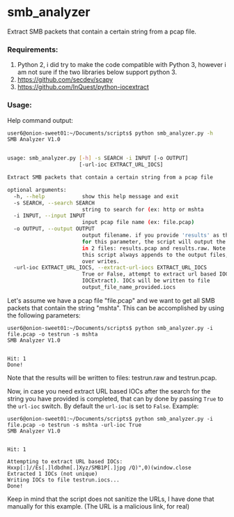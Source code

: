 # smb_analyzer
Extract SMB packets that contain a certain string from a pcap file.

### Requirements:
  1. Python 2, i did try to make the code compatible with Python 3, however i am not sure if the two libraries below support python 3.
  2. https://github.com/secdev/scapy
  3. https://github.com/InQuest/python-iocextract
 
### Usage:
Help command output:
```bash
user6@onion-sweet01:~/Documents/scripts$ python smb_analyzer.py -h
SMB Analyzer V1.0


usage: smb_analyzer.py [-h] -s SEARCH -i INPUT [-o OUTPUT]
                       [-url-ioc EXTRACT_URL_IOCS]

Extract SMB packets that contain a certain string from a pcap file

optional arguments:
  -h, --help            show this help message and exit
  -s SEARCH, --search SEARCH
                        string to search for (ex: http or mshta
  -i INPUT, --input INPUT
                        input pcap file name (ex: file.pcap)
  -o OUTPUT, --output OUTPUT
                        output filename. if you provide 'results' as the value
                        for this parameter, the script will output the results
                        in 2 files: results.pcap and results.raw. Note that
                        this script always appends to the output files, never
                        over writes.
  -url-ioc EXTRACT_URL_IOCS, --extract-url-iocs EXTRACT_URL_IOCS
                        True or False, attempt to extract url based IOCs (uses
                        IOCExtract). IOCs will be written to file
                        output_file_name_provided.iocs
```

Let's assume we have a pcap file "file.pcap" and we want to get all SMB packets that contain the string "mshta".
This can be accomplished by using the following parameters:
```
user6@onion-sweet01:~/Documents/scripts$ python smb_analyzer.py -i file.pcap -o testrun -s mshta
SMB Analyzer V1.0


Hit: 1
Done!
```
Note that the results will be written to files: testrun.raw and testrun.pcap.

Now, in case you need extract URL based IOCs after the search for the string you have provided is completed, that can by done by passing `True` to the `url-ioc` switch. By default the `url-ioc` is set to `False`. Example:
```
user6@onion-sweet01:~/Documents/scripts$ python smb_analyzer.py -i file.pcap -o testrun -s mshta -url-ioc True
SMB Analyzer V1.0


Hit: 1

Attempting to extract URL based IOCs:
Hxxp[:]//Es[.]ldbdhm[.]Xyz/SMB1P[.]jpg /Q)",0)(window.close
Extracted 1 IOCs (not unique)
Writing IOCs to file testrun.iocs...
Done!
```

Keep in mind that the script does not sanitize the URLs, I have done that manually for this example. (The URL is a malicious link, for real)
